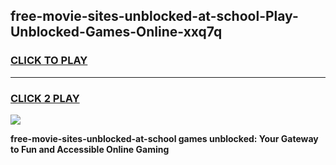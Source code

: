 
## free-movie-sites-unblocked-at-school-Play-Unblocked-Games-Online-xxq7q
<h3>
<a href="https://premium76.site?title=free-movie-sites-unblocked-at-school&ref=25A">CLICK TO PLAY</a></h3>
<hr>

<h3>
<a href="https://premium76.site?title=free-movie-sites-unblocked-at-school&ref=25A">CLICK 2 PLAY</a>
  
</h3>

<a href="https://premium76.site?title=free-movie-sites-unblocked-at-school&ref=25A"><img src="https://clearcache.store/games.png"></a>


**free-movie-sites-unblocked-at-school games unblocked: Your Gateway to Fun and Accessible Online Gaming**
